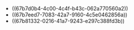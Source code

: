 - ((67b7d0b4-4c00-4c4f-b43c-062a770560a2))
- ((67b7eed7-7083-42a7-9160-4c5e0462856a))
- ((67b81332-0216-41a7-9243-e297c388fd3b))